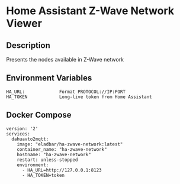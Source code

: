# Home Assistant Z-Wave Network Viewer

## Description
Presents the nodes available in Z-Wave network

## Environment Variables
```
HA_URL: 			Format PROTOCOL://IP:PORT
HA_TOKEN            Long-live token from Home Assistant
```

## Docker Compose
```
version: '2'
services:
  dahuavto2mqtt:
    image: "eladbar/ha-zwave-network:latest"
    container_name: "ha-zwave-network"
    hostname: "ha-zwave-network"
    restart: unless-stopped
    environment:
      - HA_URL=http://127.0.0.1:8123
      - HA_TOKEN=token
```
